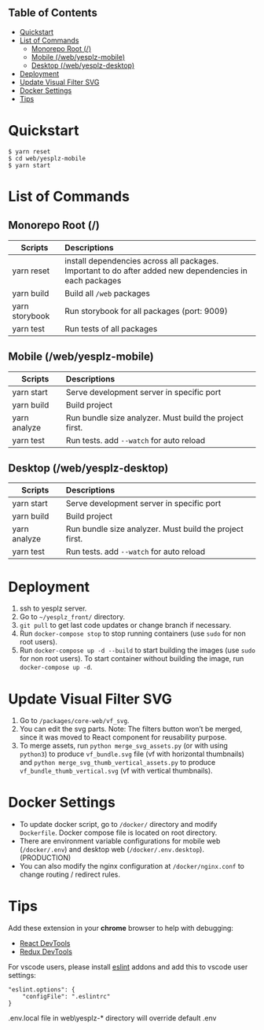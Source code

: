 ## Table of Contents
- [Quickstart](#quickstart)
- [List of Commands](#list-of-commands)
  - [Monorepo Root (/)](#monorepo-root)
  - [Mobile (/web/yesplz-mobile)](#mobile-webyesplz-mobile)
  - [Desktop (/web/yesplz-desktop)](#desktop-webyesplz-desktop)
- [Deployment](#deployment)
- [Update Visual Filter SVG](#update-visual-filter-svg)
- [Docker Settings](#docker-settings)
- [Tips](#tips)

# Quickstart
```console
$ yarn reset
$ cd web/yesplz-mobile
$ yarn start
```

# List of Commands
## Monorepo Root (/)
| Scripts                | Descriptions           |
| ------------------     |:-----------------------|
| yarn reset             | install dependencies across all packages. Important to do after added new dependencies in each packages |
| yarn build             | Build all `/web` packages |
| yarn storybook         | Run storybook for all packages (port: 9009) |
| yarn test              | Run tests of all packages |

## Mobile (/web/yesplz-mobile)

| Scripts                | Descriptions           |
| ------------------     |:-----------------------|
| yarn start             | Serve development server in specific port |
| yarn build             | Build project |
| yarn analyze           | Run bundle size analyzer. Must build the project first. |
| yarn test              | Run tests. add `--watch` for auto reload |

## Desktop (/web/yesplz-desktop)

| Scripts                | Descriptions           |
| ------------------     |:-----------------------|
| yarn start             | Serve development server in specific port |
| yarn build             | Build project |
| yarn analyze           | Run bundle size analyzer. Must build the project first. |
| yarn test              | Run tests. add `--watch` for auto reload |


# Deployment
1. ssh to yesplz server.
2. Go to `~/yesplz_front/` directory.
3. `git pull` to get last code updates or change branch if necessary.
4. Run `docker-compose stop` to stop running containers (use `sudo` for non root users).
5. Run `docker-compose up -d --build` to start building the images (use `sudo` for non root users). To start container without building the image, run `docker-compose up -d`.

# Update Visual Filter SVG
1. Go to `/packages/core-web/vf_svg`.
2. You can edit the svg parts. Note: The filters button won’t be merged, since it was moved to React component for reusability purpose.
3. To merge assets, run `python merge_svg_assets.py` (or with using `python3`) to produce `vf_bundle.svg` file (vf with horizontal thumbnails) and `python merge_svg_thumb_vertical_assets.py` to produce `vf_bundle_thumb_vertical.svg` (vf with vertical thumbnails).

# Docker Settings
- To update docker script, go to `/docker/` directory and modify `Dockerfile`. Docker compose file is located on root directory.
- There are environment variable configurations for mobile web (`/docker/.env`) and desktop web (`/docker/.env.desktop`). (PRODUCTION)
- You can also modify the nginx configuration at `/docker/nginx.conf` to change routing / redirect rules.

# Tips
Add these extension in your **chrome** browser to help with debugging:
- [React DevTools](https://chrome.google.com/webstore/detail/react-developer-tools/fmkadmapgofadopljbjfkapdkoienihi?hl=en)
- [Redux DevTools](https://chrome.google.com/webstore/detail/redux-devtools/lmhkpmbekcpmknklioeibfkpmmfibljd?hl=en)

For vscode users, please install [eslint](https://marketplace.visualstudio.com/items?itemName=dbaeumer.vscode-eslint) addons and add this to vscode user settings:
```
"eslint.options": {
    "configFile": ".eslintrc"
}
```
.env.local file in web\yesplz-* directory  will override default .env
